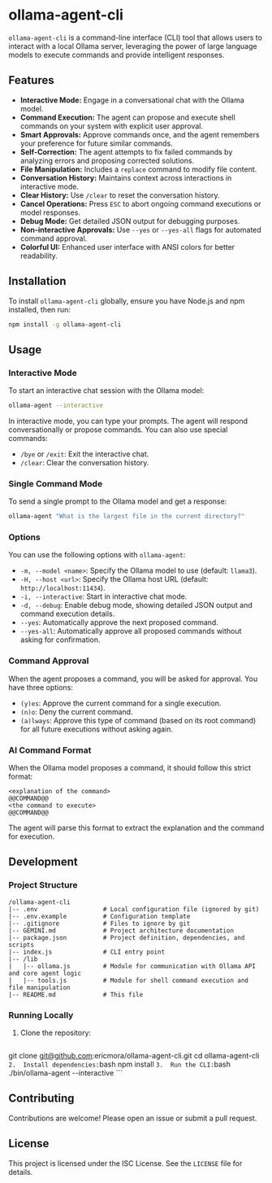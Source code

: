 # ollama-agent-cli

`ollama-agent-cli` is a command-line interface (CLI) tool that allows users to interact with a local Ollama server, leveraging the power of large language models to execute commands and provide intelligent responses.

## Features

*   **Interactive Mode:** Engage in a conversational chat with the Ollama model.
*   **Command Execution:** The agent can propose and execute shell commands on your system with explicit user approval.
*   **Smart Approvals:** Approve commands once, and the agent remembers your preference for future similar commands.
*   **Self-Correction:** The agent attempts to fix failed commands by analyzing errors and proposing corrected solutions.
*   **File Manipulation:** Includes a `replace` command to modify file content.
*   **Conversation History:** Maintains context across interactions in interactive mode.
*   **Clear History:** Use `/clear` to reset the conversation history.
*   **Cancel Operations:** Press `ESC` to abort ongoing command executions or model responses.
*   **Debug Mode:** Get detailed JSON output for debugging purposes.
*   **Non-interactive Approvals:** Use `--yes` or `--yes-all` flags for automated command approval.
*   **Colorful UI:** Enhanced user interface with ANSI colors for better readability.

## Installation

To install `ollama-agent-cli` globally, ensure you have Node.js and npm installed, then run:

```bash
npm install -g ollama-agent-cli
```

## Usage

### Interactive Mode

To start an interactive chat session with the Ollama model:

```bash
ollama-agent --interactive
```

In interactive mode, you can type your prompts. The agent will respond conversationally or propose commands. You can also use special commands:

*   `/bye` or `/exit`: Exit the interactive chat.
*   `/clear`: Clear the conversation history.

### Single Command Mode

To send a single prompt to the Ollama model and get a response:

```bash
ollama-agent "What is the largest file in the current directory?"
```

### Options

You can use the following options with `ollama-agent`:

*   `-m, --model <name>`: Specify the Ollama model to use (default: `llama3`).
*   `-H, --host <url>`: Specify the Ollama host URL (default: `http://localhost:11434`).
*   `-i, --interactive`: Start in interactive chat mode.
*   `-d, --debug`: Enable debug mode, showing detailed JSON output and command execution details.
*   `--yes`: Automatically approve the next proposed command.
*   `--yes-all`: Automatically approve all proposed commands without asking for confirmation.

### Command Approval

When the agent proposes a command, you will be asked for approval. You have three options:

*   `(y)es`: Approve the current command for a single execution.
*   `(n)o`: Deny the current command.
*   `(a)lways`: Approve this type of command (based on its root command) for all future executions without asking again.

### AI Command Format

When the Ollama model proposes a command, it should follow this strict format:

```
<explanation of the command>
@@COMMAND@@
<the command to execute>
@@COMMAND@@
```

The agent will parse this format to extract the explanation and the command for execution.

## Development

### Project Structure

```
/ollama-agent-cli
|-- .env                  # Local configuration file (ignored by git)
|-- .env.example          # Configuration template
|-- .gitignore            # Files to ignore by git
|-- GEMINI.md             # Project architecture documentation
|-- package.json          # Project definition, dependencies, and scripts
|-- index.js              # CLI entry point
|-- /lib
|   |-- ollama.js         # Module for communication with Ollama API and core agent logic
|   |-- tools.js          # Module for shell command execution and file manipulation
|-- README.md             # This file
```

### Running Locally

1.  Clone the repository:
    ```bash
git clone git@github.com:ericmora/ollama-agent-cli.git
cd ollama-agent-cli
    ```
2.  Install dependencies:
    ```bash
npm install
    ```
3.  Run the CLI:
    ```bash
./bin/ollama-agent --interactive
    ```

## Contributing

Contributions are welcome! Please open an issue or submit a pull request.

## License

This project is licensed under the ISC License. See the `LICENSE` file for details.
